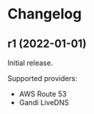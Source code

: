 # Changelog

## r1 (2022-01-01)

Initial release.

Supported providers:
 - AWS Route 53
 - Gandi LiveDNS
